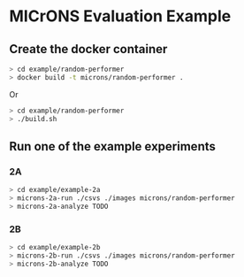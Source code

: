 # MICrONS Evaluation Example

## Create the docker container

```bash
> cd example/random-performer
> docker build -t microns/random-performer .
```

Or

```bash
> cd example/random-performer
> ./build.sh
```

## Run one of the example experiments

### 2A

```bash
> cd example/example-2a
> microns-2a-run ./csvs ./images microns/random-performer
> microns-2a-analyze TODO
```

### 2B

```bash
> cd example/example-2b
> microns-2b-run ./csvs ./images microns/random-performer
> microns-2b-analyze TODO
```